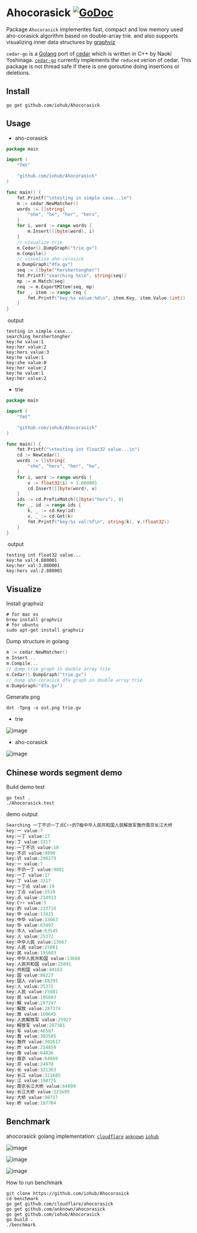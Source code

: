 # Ahocorasick [![GoDoc](https://godoc.org/github.com/iohub/Ahocorasick?status.svg)](https://godoc.org/github.com/iohub/Ahocorasick)

Package `Ahocorasick` implementes fast, compact and low memory used aho-corasick algorithm based on double-array trie. and also supports visualizing inner data structures by [graphviz](http://graphviz.org) 

`cedar-go` is a [Golang](https://golang.org/) port of [cedar](http://www.tkl.iis.u-tokyo.ac.jp/~ynaga/cedar) which is written in C++ by Naoki Yoshinaga. [`cedar-go`](https://github.com/adamzy/cedar-go) currently implements the `reduced` verion of cedar. 
This package is not thread safe if there is one goroutine doing insertions or deletions. 



## Install
```
go get github.com/iohub/Ahocorasick
```

## Usage

* aho-corasick

```go 
package main

import (
	"fmt"

	"github.com/iohub/Ahocorasick"
)

func main() {
	fmt.Printf("\ntesting in simple case...\n")
	m := cedar.NewMatcher()
	words := []string{
		"she", "he", "her", "hers",
	}
	for i, word := range words {
		m.Insert([]byte(word), i)
	}
	// visualize trie 
	m.Cedar().DumpGraph("trie.gv")
	m.Compile()
	// visualize aho-corasick
	m.DumpGraph("dfa.gv")
	seq := []byte("hershertongher")
	fmt.Printf("searching %s\n", string(seq))
	mp := m.Match(seq)
	req := m.ExportMItem(seq, mp)
	for _, item := range req {
		fmt.Printf("key:%s value:%d\n", item.Key, item.Value.(int))
	}
}

```

​	output
```
testing in simple case...
searching hershertongher
key:he value:1
key:her value:2
key:hers value:3
key:he value:1
key:she value:0
key:her value:2
key:he value:1
key:her value:2
```

* trie

```go
package main

import (
	"fmt"

	"github.com/iohub/Ahocorasick"
)

func main() {
	fmt.Printf("\ntesting int float32 value...\n")
	cd := NewCedar()
	words := []string{
		"she", "hers", "her", "he",
	}
	for i, word := range words {
		v := float32(i) + 1.880001
		cd.Insert([]byte(word), v)
	}
	ids := cd.PrefixMatch([]byte("hers"), 0)
	for _, id := range ids {
		k, _ := cd.Key(id)
		v, _ := cd.Get(k)
		fmt.Printf("key:%s val:%f\n", string(k), v.(float32))
	} 
}

```
​	output
```
testing int float32 value...
key:he val:4.880001
key:her val:3.880001
key:hers val:2.880001
```

## Visualize

Install graphviz

```shell
# for mac os
brew install graphviz
# for ubuntu
sudo apt-get install graphviz
```

Dump structure in golang
```go
m := cedar.NewMatcher()
m.Insert...
m.Compile...
// dump trie graph in double array trie
m.Cedar().DumpGraph("trie.gv")
// dump aho-corasick dfa graph in double array trie
m.DumpGraph("dfa.gv")
```
Generate png 
```shell
dot -Tpng -o out.png trie.gv
```
* trie

![image](https://github.com/iohub/Ahocorasick/blob/master/pictures/trie.png)

* aho-corasick

![image](https://github.com/iohub/Ahocorasick/blob/master/pictures/dfa.png)


## Chinese words segment demo

Build demo test

```shell
go test .
./Ahocorasick.test
```

demo output
```go
Searching 一丁不识一丁点C++的T桖中华人民共和国人民解放军轰炸南京长江大桥
key:一 value:7
key:一丁 value:17
key:丁 value:3317
key:一丁不识 value:18
key:不识 value:9890
key:识 value:290279
key:一 value:7
key:不识一丁 value:9891
key:一丁 value:17
key:丁 value:3317
key:一丁点 value:19
key:丁点 value:3519
key:点 value:214913
key:C++ value:5
key:的 value:233716
key:中 value:13425
key:中华 value:13663
key:华 value:63497
key:华人 value:63545
key:人 value:25372
key:中华人民 value:13667
key:人民 value:25881
key:民 value:195603
key:中华人民共和国 value:13668
key:人民共和国 value:25891
key:共和国 value:44163
key:国 value:88227
key:国人 value:88295
key:人 value:25372
key:人民 value:25881
key:民 value:195603
key:解 value:287247
key:解放 value:287374
key:放 value:160645
key:人民解放军 value:25927
key:解放军 value:287381
key:军 value:46587
key:轰 value:302585
key:轰炸 value:302617
key:炸 value:214859
key:南 value:64826
key:南京 value:64860
key:京 value:24978
key:长 value:321363
key:长江 value:321685
key:江 value:198725
key:南京长江大桥 value:64899
key:长江大桥 value:321699
key:大桥 value:98737
key:桥 value:187704
```


## Benchmark

ahocorasick golang implementation: [`cloudflare`](https://github.com/cloudflare/ahocorasick) [`anknown`](https://github.com/anknown/ahocorasick) [`iohub`](https://github.com/iohub/Ahocorasick)

  ![image](https://github.com/iohub/Ahocorasick/blob/master/pictures/Build.png)

  ![image](https://github.com/iohub/Ahocorasick/blob/master/pictures/Match.png)

  ![image](https://github.com/iohub/Ahocorasick/blob/master/pictures/Memory.png)

How to run benchmark

```
git clone https://github.com/iohub/Ahocorasick
cd benchmark
go get github.com/cloudflare/ahocorasick
go get github.com/anknown/ahocorasick
go get github.com/iohub/Ahocorasick
go build .
./benchmark
```
